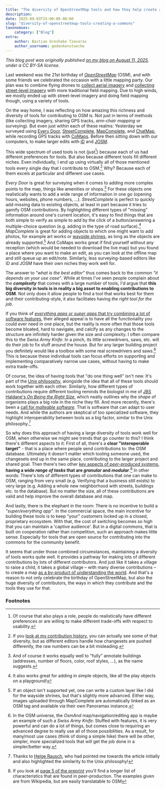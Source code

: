 ```yaml
---
title: "The diversity of OpenStreetMap tools and how they help create a commons"
description:
date: 2025-09-03T15:00:00-00:00
slug: "diversity-of-openstreetmap-tools-creating-a-commons"
taxonomies:
    category: ["Blog"]
extra:
    author: Bastian Greshake Tzovaras
    author_username: gedankenstuecke
---
```


*This blog post was originally published [on my blog on August 11, 2025](https://tzovar.as/tool-diversity/), under a CC BY-SA license.*

Last weekend was the 21st birthday of _[OpenStreetMap](https://www.openstreetmap.org)_ (OSM), and with some friends we celebrated the occasion with a little mapping party.
Our plan was to combine flying drones to [collect aerial imagery](https://dronetm.org/) and [collecting street-level imagery](/panoramax-bot/) with more traditional field mapping.
Due to high winds, we mostly ended up with street-level imagery and doing field mapping though, using a variety of tools.

On the way home, I was reflecting on how amazing this richness and diversity of tools for contributing to OSM is.
Not just in terms of methods (like collecting imagery, sharing GPS tracks, _arm-chair mapping_ or surveying).
But even just within each of these realms:
Yesterday we surveyed using [Every Door](https://every-door.app/), [StreetComplete](https://streetcomplete.app/), [MapComplete](https://mapcomplete.org/), and [ChatMap](https://www.hotosm.org/tech-suite/chatmap/), while recording GPS tracks with [CoMaps](https://www.comaps.app/).
Before then sitting down with our computers, to make larger edits with [iD](https://wiki.openstreetmap.org/wiki/ID) and [JOSM](https://josm.openstreetmap.de/).

This wide spectrum of used tools is not (just[^1]) because each of us had different preferences for tools.
But also because different tools fill different niches.
Even individually, I end up using virtually all of those mentioned tools every single day that I contribute to OSM.[^2]
Why?
Because each of them excels at particular and different use cases.

_Every Door_ is great for surveying when it comes to adding more complex points to the map, things like amenities or shops.[^3]
For these objects one realistically wants to add a wide range of information in one go (opening hours, websites, phone numbers, …).
_StreetComplete_ is perfect to quickly add missing data to existing objects, at least in part because it tries to gamify OSM contributions.
By highlighting different types of "missing" information around one's current location, it's easy to find things that are both simple to verify as simple to add by the click of a button/answering a multiple-choice question (e.g. adding in the type of road surface).[^4]
_MapComplete_ is great for adding objects to which one might want to add photos, for example art works or [wayside shrines](/wayside-shrines-mapcomplete/), as long as the objects are already supported.[^5]
And CoMaps works great if find yourself without any reception (which would be needed to download the live map) but you found a place where you want to make an edit, as you can look at the offline map and still queue up an edit/note.
Similarly, less surveying-based editors like iD and JOSM have their own niches they work well for.

The answer to _"what is the best editor"_ thus comes back to the common _"it depends on your use case"_.
While at times I've seen people complain about the _**complexity**_ that comes with a large number of tools, I'd argue that **this big diversity in tools is in reality a big asset to enabling contributions to OSM**.
Not only does it allow people to find a tool that works best for them and their contributing-style, it also facilitates having _the right tool for the job_.

If you think of [_everything apps_ or _super apps_ that try combining a lot of software features](https://theconversation.com/elon-musk-aims-to-turn-twitter-into-an-everything-app-a-social-media-and-marketing-scholar-explains-what-that-is-and-why-its-not-so-easy-to-do-211023), their alleged appeal is to have all the functionality you could ever need in one place, but the reality is more often that those tools become bloated, hard to navigate, and calcify as any changes to the structure are infinitely harder given the size and complexity.
I often compare this to the _Swiss Army Knife_: 
In a pinch, its little screwdrivers, saws, etc. will do their job to fix stuff around the house.
But for any larger building project you definitely would like a toolbox with some real screwdrivers and saws.[^6]
This is because these individual tools can focus efforts on supporting and implementing comparatively narrow use cases, without having to make extra trade-offs.

Of course, the idea of having tools that "do one thing well" isn't new.
It's part of the [Unix philosophy](https://en.wikipedia.org/wiki/Unix_philosophy), alongside the idea that all of these tools should work together with each other.
Similarly, how different types of contributions require different tooling reminds the biologist in me of [JBS Haldane's _On Being the Right Size_](https://www.phys.ufl.edu/courses/phy3221/spring10/HaldaneRightSize.pdf), which neatly outlines why the _shape_ of organisms plays a big role in the niche they fill.
And more recently, there's been a [call for _malleable software_](https://www.inkandswitch.com/essay/malleable-software/).
That is software that can adapt to user needs.
And while the authors are skeptical of too specialized software, they highlight interoperability between tools as a big factor, similar to the Unix philosophy.[^7]

So why does this approach of having a large diversity of tools work well for OSM, when otherwise we might see trends that go counter to this?
I think there's different aspects to it:
First of all, there's a **clear "interoperable target"** - that is a place where people send contributions to: the OSM database.
Ultimately it doesn't matter which tooling someone used, the changesets end up in the same place, contributing to the larger project and shared goal.
Then there's two other [key aspects of _peer-produced_ systems](https://osf.io/preprints/socarxiv/rw58y_v1), **having a wide _range of tasks_ that are _granular_ and _modular_**.[^8]
In other words: There's lots of different types of contributions that one can make to OSM, ranging from very small (e.g. Verifying that a business still exists) to very large (e.g. Adding a whole new neighborhood with streets, buildings etc. to the database).
But no matter the size, all of these contributions are valid and help improve the overall database and map.

And lastly, there is the elephant in the room:
There is no incentive to build a _"super/everything app"_.
In the commercial space, the main incentive for building these tools is to keep "your" customers locked up in a closed, proprietary ecosystem.
With that, the cost of switching becomes so high that you can maintain a 'captive audience'.
But in a digital commons, that is built on cooperation rather than competition, such an approach makes little sense.
Especially for tools that are open source for contributing into the commons for the community benefit.

It seems that under those combined circumstances, maintaining a diversity of tools works quite well.
It provides a pathway for making lots of different contributions by lots of different contributors.
And just like it takes a village to raise a child, it takes a global village – with many diverse contributions – to create a map [as a by-product of understanding the world](https://www.apc.org/en/news/every-door-going-map-user-open-source-map-creator).
And that's a reason to not only celebrate the birthday of OpenStreetMap, but also the huge diversity of contributors, the ways in which they contribute and the tools they use for that. 

### Footnotes

[^1]: Of course that also plays a role, people do realistically have different preferences or are willing to make different trade-offs with respect to usability.

[^2]: If you [look at my contribution history](https://hdyc.neis-one.org/?Bastian%20Greshake%20Tzovaras), you can actually see some of that diversity, but as different editors handle how changesets are pushed differently, the raw numbers can be a bit misleading.

[^3]: And of course it works equally well to "fully" annotate buildings (addresses, number of floors, color, roof styles, …), as the name suggests.

[^4]: It also works great for adding in simple objects, like all the play objects on a playground!

[^5]: If an object isn't supported yet, one can write a custom layer like I did for the wayside shrines, but that's slightly more advanced. Either way, images uploaded through MapComplete are automatically linked as an OSM tag and available via their own Panoramax instance. 

[^6]: In the OSM universe, the _OsmAnd_ map/navigation/editing app is maybe an example of such a _Swiss Army Knife_: Stuffed with features, it is very powerful and can do a lot of things, but comes close to requiring an advanced degree to really use all of those possibilities. As a result, for many/most use cases (think of doing a simple hike) there will be other, simpler, more specialized tools that will get the job done in a simpler/better way. 

[^7]: Thanks to [Helge Rausch](https://merveilles.town/@i_dabble/114663792048502201), who had pointed me towards the article initially and also highlighted the similarity to the Unix philosophy!

[^8]: If you look at [page 5 of the preprint](https://osf.io/preprints/socarxiv/rw58y_v1) you'll find a longer list of characteristics that are found in peer-production. The examples given are from Wikipedia, but are easily translatable to OSM

<script>
// Apparently Zola's footnotes are broken, this fixes links back up to
// anchors, via: https://github.com/getzola/zola/issues/1070#issuecomment-1166637092
// The DOMContentLoaded event fires when the initial HTML
// document has been completely loaded and parsed, without
// waiting for stylesheets, images, and subframes to finish loading.
document.addEventListener('DOMContentLoaded', (_event) => {
  const references = document.getElementsByClassName('footnote-reference')
  // For each footnote reference, set an id so we can refer to it from the definition.
  // If the definition had an id of 'some_id', then the reference has id `some_id_ref`.
  for (const reference of references) {
    const link = reference.firstChild
    const id = link.getAttribute('href').slice(1) // skip the '#'
    link.setAttribute('id', `${id}_ref`)
  }

  const footnotes = document.getElementsByClassName('footnote-definition')
  // For each footnote-definition, add an anchor element with an href to its corresponding reference.
  // The text used for the added anchor is 'Leftwards Arrow with Hook' (U+21A9).
  for (const footnote of footnotes) {
    const id = footnote.getAttribute('id')
    const backReference = document.createElement('a')
    backReference.setAttribute('href', `#${id}_ref`)
    backReference.textContent = '↩'
    footnote.append(backReference)
  }
});
</script>
